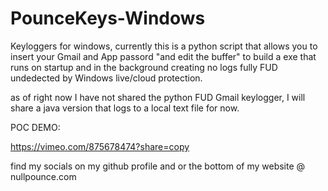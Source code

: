 # PounceKeys-Windows
 Keyloggers for windows, currently this is a python script that allows you to insert your Gmail and App passord "and edit the buffer" to build a exe that runs on startup and in the background creating no logs fully FUD undedected by Windows live/cloud protection.

 as of right now I have not shared the python FUD Gmail keylogger, I will share a
 java version that logs to a local text file for now.

POC DEMO:

https://vimeo.com/875678474?share=copy

find my socials on my github profile and or the bottom of my website @ nullpounce.com
